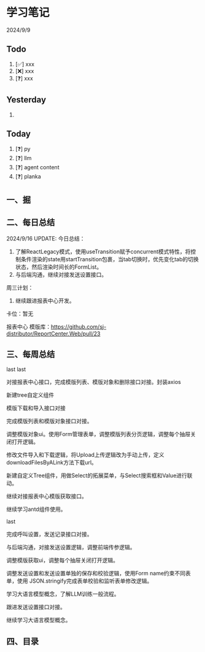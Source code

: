 # 学习笔记

2024/9/9

## Todo

1. [✅] xxx
2. [❌] xxx
3. [❓] xxx

## Yesterday

1.

## Today

1. [❓] py
2. [❓] llm
3. [❓] agent content
4. [❓] planka

## 一、掘

## 二、每日总结

2024/9/16 UPDATE:
今日总结：

1. 了解ReactLegacy模式，使用useTransition赋予concurrent模式特性，将控制条件渲染的state用startTransition包裹，当tab切换时，优先变化tab的切换状态，然后渲染时间长的FormList。
1. 与后端沟通，继续对接发送设置接口。



周三计划：

1. 继续跟进报表中心开发。



卡位：暂无

报表中心 模版库：https://github.com/sj-distributor/ReportCenter.Web/pull/23

## 三、每周总结

last last

对接报表中心接口，完成模版列表、模版对象和删除接口对接。封装axios

新建tree自定义组件

模版下载和导入接口对接



完成模版列表和模版对象接口对接。

调整模版对象ui。使用Form管理表单，调整模版列表分页逻辑，调整每个抽屉关闭打开逻辑。

修改文件导入和下载逻辑，将Upload上传逻辑改为手动上传，定义downloadFilesByALink方法下载url。

新建自定义Tree组件，用做Select的拓展菜单，与Select搜索框和Value进行联动。



继续对接报表中心模版获取接口。

继续学习antd组件使用。



last

完成呼叫设置，发送记录接口对接。

与后端沟通，对接发送设置逻辑，调整前端传参逻辑。

调整模版获取ui，调整每个抽屉关闭打开逻辑。

调整发送设置和发送设置单独的保存和校验逻辑，使用Form name约束不同表单，使用 JSON.stringify完成表单校验和监听表单修改逻辑。

学习大语言模型概念，了解LLM训练一般流程。



跟进发送设置接口对接。

继续学习大语言模型概念。

## 四、目录



